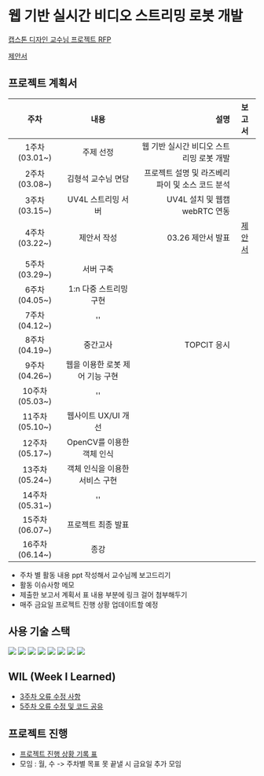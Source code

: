 # 웹 기반 실시간 비디오 스트리밍 로봇 개발 

[캡스톤 디자인 교수님 프로젝트 RFP](./Capston_RFP.pdf)

[제안서](./Report/CapstoneProposal.pdf)

## 프로젝트 계획서
|주차|내용|설명|보고서|
|:----:|:---:|----:|:---:|
|1주차(03.01~)|주제 선정|웹 기반 실시간 비디오 스트리밍 로봇 개발||
|2주차(03.08~)|김형석 교수님 면담|프로젝트 설명 및 라즈베리파이 및 소스 코드 분석||
|3주차(03.15~)|UV4L 스트리밍 서버|UV4L 설치 및 웹캠 webRTC 연동||
|4주차(03.22~)|제안서 작성| 03.26 제안서 발표|[제안서](./Report/CapstoneProposal.pdf)|
|5주차(03.29~)|서버 구축||
|6주차(04.05~)|1:n 다중 스트리밍 구현||
|7주차(04.12~)|''||
|8주차(04.19~)|중간고사|TOPCIT 응시|
|9주차(04.26~)|웹을 이용한 로봇 제어 기능 구현||
|10주차(05.03~)|''|
|11주차(05.10~)|웹사이트 UX/UI 개선|
|12주차(05.17~)|OpenCV를 이용한 객체 인식|
|13주차(05.24~)|객체 인식을 이용한 서비스 구현||
|14주차(05.31~)|''||
|15주차(06.07~)|프로젝트 최종 발표|
|16주차(06.14~)|종강||

* 주차 별 활동 내용 ppt 작성해서 교수님께 보고드리기
* 활동 이슈사항 메모
* 제출한 보고서 계획서 표 내용 부분에 링크 걸어 첨부해두기
* 매주 금요일 프로젝트 진행 상황 업데이트할 예정


## 사용 기술 스택
<img src="https://img.shields.io/badge/Python-3766AB?style=flat-square&logo=Python&logoColor=white"/></a>
<img src="https://img.shields.io/badge/HTML5-E34F26?style=flat-square&logo=HTML5&logoColor=white"/></a> 
<img src="https://img.shields.io/badge/CSS3-1572B6?style=flat-square&logo=CSS3&logoColor=white"/></a> 
<img src="https://img.shields.io/badge/JavaScript-F7DF1E?style=flat-square&logo=JavaScript&logoColor=white"/></a> 
<img src="https://img.shields.io/badge/Node.js-339933?style=flat-square&logo=Node.js&logoColor=white"/></a> 
<img src="https://img.shields.io/badge/c++-7E41D9?style=flat-square&logo=c%2B%2B&logoColor=white"/></a> 
<img src="https://img.shields.io/badge/c-00599C?style=flat-square&logo=c&logoColor=white"/></a> 
<img src="https://img.shields.io/badge/RaspberryPi-C51A4A?style=flat-square&logo=Raspberry_Pi&logoColor=white"/></a> 



## WIL (Week I Learned)
* [3주차 오류 수정 사항](./WIL/week_2~3.md)
* [5주차 오류 수정 및 코드 공유](./WIL/week_5.md)


## 프로젝트 진행 
* [프로젝트 진행 상황 기록 표](./WIL/Project_Progress.md)
* 모임 : 월, 수 -> 주차별 목표 못 끝낼 시 금요일 추가 모임



